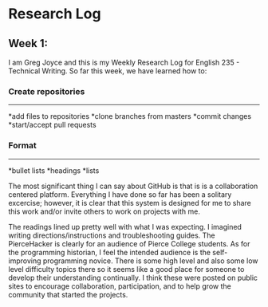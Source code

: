 # Research Log
## Week 1:

I am Greg Joyce and this is my Weekly Research Log for English 235 - Technical Writing.
So far this week, we have learned how to:

### Create repositories
-----------------------
 *add files to repositories
 *clone branches from masters
 *commit changes
 *start/accept pull requests
### Format
----------
 *bullet lists
 *headings
 *lists
 
 
The most significant thing I can say about GitHub is that is is a collaboration centered
platform. Everything I have done so far has been a solitary excercise; however, it is 
clear that this system is designed for me to share this work and/or invite others to 
work on projects with me. 

The readings lined up pretty well with what I was expecting. I imagined writing directions/instructions
and troubleshooting guides. The PierceHacker is clearly for an audience of Pierce College students.
As for the programming historian, I feel the intended audience is the self-improving programming
novice. There is some high level and also some low level difficulty topics there so it seems like
a good place for someone to develop their understanding continually. I think these were posted on
public sites to encourage collaboration, participation, and to help grow the community that started
the projects.
